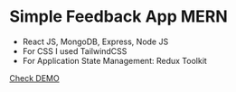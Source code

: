 <h1>Simple Feedback App MERN</h1>

<ul>
  <li>React JS, MongoDB, Express, Node JS</li>
  <li>For CSS I used TailwindCSS</li>
  <li>For Application State Management: Redux Toolkit</li>
</ul>

<a href="https://feedback-crud-mern.onrender.com/">Check DEMO</a>
